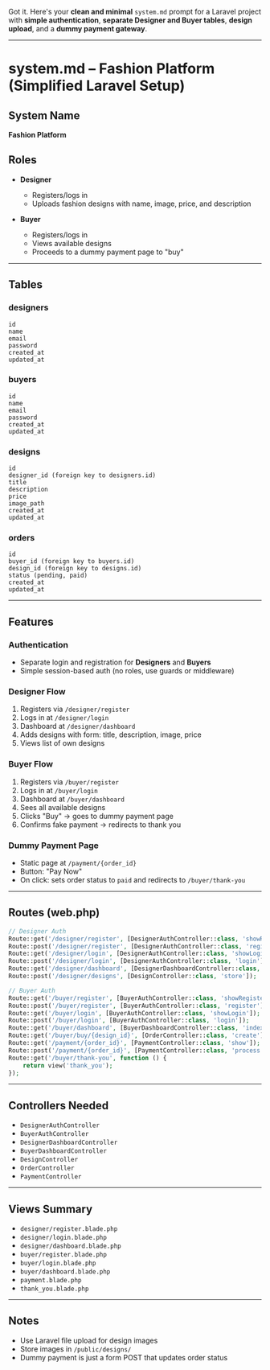 Got it. Here's your **clean and minimal** `system.md` prompt for a Laravel project with **simple authentication**, **separate Designer and Buyer tables**, **design upload**, and a **dummy payment gateway**.

---

# system.md – Fashion Platform (Simplified Laravel Setup)

## System Name

**Fashion Platform**

## Roles

* **Designer**

  * Registers/logs in
  * Uploads fashion designs with name, image, price, and description

* **Buyer**

  * Registers/logs in
  * Views available designs
  * Proceeds to a dummy payment page to "buy"

---

## Tables

### designers

```plaintext
id
name
email
password
created_at
updated_at
```

### buyers

```plaintext
id
name
email
password
created_at
updated_at
```

### designs

```plaintext
id
designer_id (foreign key to designers.id)
title
description
price
image_path
created_at
updated_at
```

### orders

```plaintext
id
buyer_id (foreign key to buyers.id)
design_id (foreign key to designs.id)
status (pending, paid)
created_at
updated_at
```

---

## Features

### Authentication

* Separate login and registration for **Designers** and **Buyers**
* Simple session-based auth (no roles, use guards or middleware)

### Designer Flow

1. Registers via `/designer/register`
2. Logs in at `/designer/login`
3. Dashboard at `/designer/dashboard`
4. Adds designs with form: title, description, image, price
5. Views list of own designs

### Buyer Flow

1. Registers via `/buyer/register`
2. Logs in at `/buyer/login`
3. Dashboard at `/buyer/dashboard`
4. Sees all available designs
5. Clicks "Buy" → goes to dummy payment page
6. Confirms fake payment → redirects to thank you

### Dummy Payment Page

* Static page at `/payment/{order_id}`
* Button: "Pay Now"
* On click: sets order status to `paid` and redirects to `/buyer/thank-you`

---

## Routes (web.php)

```php
// Designer Auth
Route::get('/designer/register', [DesignerAuthController::class, 'showRegister']);
Route::post('/designer/register', [DesignerAuthController::class, 'register']);
Route::get('/designer/login', [DesignerAuthController::class, 'showLogin']);
Route::post('/designer/login', [DesignerAuthController::class, 'login']);
Route::get('/designer/dashboard', [DesignerDashboardController::class, 'index']);
Route::post('/designer/designs', [DesignController::class, 'store']);

// Buyer Auth
Route::get('/buyer/register', [BuyerAuthController::class, 'showRegister']);
Route::post('/buyer/register', [BuyerAuthController::class, 'register']);
Route::get('/buyer/login', [BuyerAuthController::class, 'showLogin']);
Route::post('/buyer/login', [BuyerAuthController::class, 'login']);
Route::get('/buyer/dashboard', [BuyerDashboardController::class, 'index']);
Route::get('/buyer/buy/{design_id}', [OrderController::class, 'create']);
Route::get('/payment/{order_id}', [PaymentController::class, 'show']);
Route::post('/payment/{order_id}', [PaymentController::class, 'process']);
Route::get('/buyer/thank-you', function () {
    return view('thank_you');
});
```

---

## Controllers Needed

* `DesignerAuthController`
* `BuyerAuthController`
* `DesignerDashboardController`
* `BuyerDashboardController`
* `DesignController`
* `OrderController`
* `PaymentController`

---

## Views Summary

* `designer/register.blade.php`
* `designer/login.blade.php`
* `designer/dashboard.blade.php`
* `buyer/register.blade.php`
* `buyer/login.blade.php`
* `buyer/dashboard.blade.php`
* `payment.blade.php`
* `thank_you.blade.php`

---

## Notes

* Use Laravel file upload for design images
* Store images in `/public/designs/`
* Dummy payment is just a form POST that updates order status

